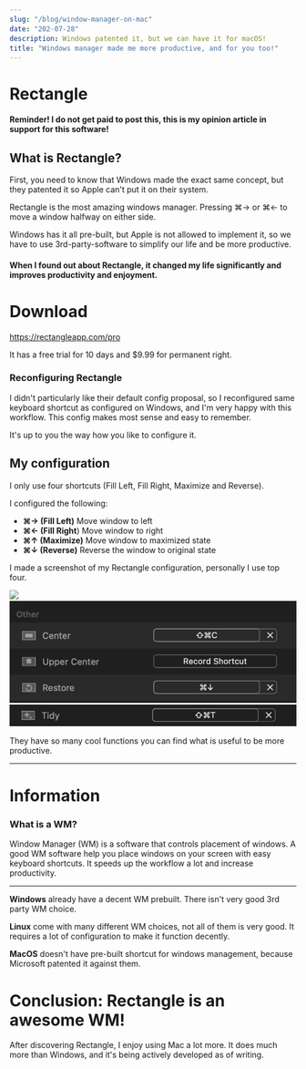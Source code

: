```yaml
---
slug: "/blog/window-manager-on-mac"
date: "202-07-28"
description: Windows patented it, but we can have it for macOS!
title: "Windows manager made me more productive, and for you too!"
---
```


# Rectangle

**Reminder! I do not get paid to post this, this is my opinion article in support for this software!**

## What is Rectangle?

First, you need to know that Windows made the exact same concept, but they patented it so
Apple can't put it on their system.

Rectangle is the most amazing windows manager. Pressing ⌘→ or ⌘← to move a window halfway on either side.

Windows has it all pre-built, but Apple is not allowed to implement it,
so we have to use 3rd-party-software to simplify our life and be more productive.

#### When I found out about Rectangle, it changed my life significantly and improves productivity and enjoyment.

# Download

https://rectangleapp.com/pro

It has a free trial for 10 days and $9.99 for permanent right.

### Reconfiguring Rectangle

I didn't particularly like their default config proposal, so I reconfigured same keyboard shortcut as configured on Windows,
and I'm very happy with this workflow. This config makes most sense and easy to remember.

It's up to you the way how you like to configure it.

## My configuration

I only use four shortcuts (Fill Left, Fill Right, Maximize and Reverse).

I configured the following:

- **⌘→ (Fill Left)** Move window to left
- **⌘← (Fill Right**) Move window to right
- **⌘↑ (Maximize)** Move window to maximized state
- **⌘↓ (Reverse)** Reverse the window to original state

I made a screenshot of my Rectangle configuration, personally I use top four.

![](\images/hookshot-shortcuts-1.png)
![](../../images/hookshot-shortcuts-2.png)
![](../../images/hookshot-tidy.png)

They have so many cool functions you can find what is useful to be more productive.

---

# Information

### What is a WM?

Window Manager (WM) is a software that controls placement of windows.
A good WM software help you place windows on your screen with easy keyboard shortcuts.
It speeds up the workflow a lot and increase productivity.

---

**Windows** already have a decent WM prebuilt. There isn't very good 3rd party WM choice.

**Linux** come with many different WM choices, not all of them is very good. It requires a lot of configuration to make it function decently.

**MacOS** doesn't have pre-built shortcut for windows management, because Microsoft patented it
against them.

# Conclusion: Rectangle is an awesome WM!

After discovering Rectangle, I enjoy using Mac a lot more. It does much more than Windows,
and it's being actively developed as of writing.
